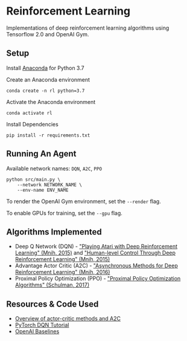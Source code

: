 # Reinforcement Learning

Implementations of deep reinforcement learning algorithms using Tensorflow 2.0 and OpenAI Gym.

## Setup

Install [Anaconda](https://www.anaconda.com/distribution) for Python 3.7

Create an Anaconda environment
 ```
 conda create -n rl python=3.7
 ```

Activate the Anaconda environment
```
conda activate rl
```

Install Dependencies
```
pip install -r requirements.txt
```

## Running An Agent

Available network names: `DQN`, `A2C`, `PPO`

```
python src/main.py \
    --network NETWORK_NAME \
    --env-name ENV_NAME
```

To render the OpenAI Gym environment, set the `--render` flag.

To enable GPUs for training, set the `--gpu` flag.

## Algorithms Implemented

* Deep Q Network (DQN) - ["Playing Atari with Deep Reinforcement Learning" (Mnih, 2015)](https://www.cs.toronto.edu/~vmnih/docs/dqn.pdf) and ["Human-level Control Through Deep Reinforcement Learning" (Mnih, 2015)](https://www.nature.com/articles/nature14236)
* Advantage Actor Critic (A2C) - ["Asynchronous Methods for Deep Reinforcement Learning" (Mnih, 2016)](https://arxiv.org/abs/1602.01783)
* Proximal Policy Optimization (PPO) - ["Proximal Policy Optimization Algorithms" (Schulman, 2017)](https://arxiv.org/abs/1707.06347)

## Resources & Code Used

* [Overview of actor-critic methods and A2C](https://towardsdatascience.com/understanding-actor-critic-methods-931b97b6df3f)
* [PyTorch DQN Tutorial](https://pytorch.org/tutorials/intermediate/reinforcement_q_learning.html)
* [OpenAI Baselines](https://github.com/openai/baselines)
